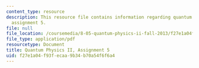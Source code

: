 ```yaml
---
content_type: resource
description: This resource file contains information regarding quantum physics II,
  assignment 5.
file: null
file_location: /coursemedia/8-05-quantum-physics-ii-fall-2013/f27e1a04f93fecaa9b34b70a54f6f6a4_MIT8_05F13_ps5.pdf
file_type: application/pdf
resourcetype: Document
title: Quantum Physics II, Assignment 5
uid: f27e1a04-f93f-ecaa-9b34-b70a54f6f6a4
---
```

